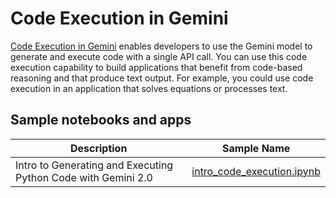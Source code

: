 # Code Execution in Gemini

[Code Execution in Gemini](https://cloud.google.com/vertex-ai/generative-ai/docs/multimodal/code-execution)
enables developers to use the Gemini model to generate and execute code with a
single API call. You can use this code execution capability to build
applications that benefit from code-based reasoning and that produce text
output. For example, you could use code execution in an application that solves
equations or processes text.

## Sample notebooks and apps

| Description                                                   | Sample Name                                              |
| ------------------------------------------------------------- | -------------------------------------------------------- |
| Intro to Generating and Executing Python Code with Gemini 2.0 | [intro_code_execution.ipynb](intro_code_execution.ipynb) |

